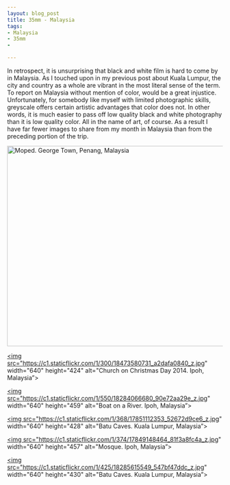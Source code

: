 ```yaml
---
layout: blog_post
title: 35mm - Malaysia
tags: 
- Malaysia
- 35mm
- 

---
```


In retrospect, it is unsurprising that black and white film is hard to come by in Malaysia. As I touched upon in my previous post about Kuala Lumpur, the city and country as a whole are vibrant in the most literal sense of the term.  To report on Malaysia without mention of color, would be a great injustice. Unfortunately, for somebody like myself with limited photographic skills, greyscale offers certain artistic advantages that color does not. In other words, it is much easier to pass off low quality black and white photography than it is low quality color. All in the name of art, of course.  As a result I have far fewer images to share from my month in Malaysia than from the preceding portion of the trip.

<a href="https://www.flickr.com/photos/125061170@N06/17851110913" title="Moped. George Town, Penang, Malaysia by Kevin Bicknell, on Flickr"><img src="https://c1.staticflickr.com/1/428/17851110913_fc459ce58c_z.jpg" width="640" height="468" alt="Moped. George Town, Penang, Malaysia"></a>

<a href="https://www.flickr.com/photos/125061170@N06/18473580731" title="Church on Christmas Day 2014. Ipoh, Malaysia by Kevin Bicknell, on Flickr"><img src="https://c1.staticflickr.com/1/300/18473580731_a2dafa0840_z.jpg" width="640" height="424" alt="Church on Christmas Day 2014. Ipoh, Malaysia”></a>

<a href="https://www.flickr.com/photos/125061170@N06/18284066680" title="Boat on a River. Ipoh, Malaysia by Kevin Bicknell, on Flickr"><img src="https://c1.staticflickr.com/1/550/18284066680_90e72aa29e_z.jpg" width="640" height="459" alt="Boat on a River. Ipoh, Malaysia”></a>

<a href="https://www.flickr.com/photos/125061170@N06/17851112353" title="Batu Caves. Kuala Lumpur, Malaysia by Kevin Bicknell, on Flickr"><img src="https://c1.staticflickr.com/1/368/17851112353_52672d9ce6_z.jpg" width="640" height="428" alt="Batu Caves. Kuala Lumpur, Malaysia”></a>

<a href="https://www.flickr.com/photos/125061170@N06/17849148464" title="Mosque. Ipoh, Malaysia by Kevin Bicknell, on Flickr"><img src="https://c1.staticflickr.com/1/374/17849148464_81f3a8fc4a_z.jpg" width="640" height="457" alt="Mosque. Ipoh, Malaysia”></a>

<a href="https://www.flickr.com/photos/125061170@N06/18285615549" title="Batu Caves. Kuala Lumpur, Malaysia by Kevin Bicknell, on Flickr"><img src="https://c1.staticflickr.com/1/425/18285615549_547bf47ddc_z.jpg" width="640" height="430" alt="Batu Caves. Kuala Lumpur, Malaysia”></a>
